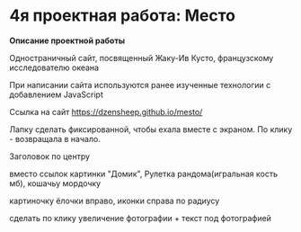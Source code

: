 # 4я проектная работа: Место

**Описание проектной работы**

Одностраничный сайт, посвященный Жаку-Ив Кусто, французскому исследователю океана

При написании сайта используются ранее изученные технологии с добавлением JavaScript

Ссылка на сайт https://dzensheep.github.io/mesto/




Лапку сделать фиксированной, чтобы ехала вместе с экраном. По клику - возвращала в начало.

Заголовок по центру

вместо ссылок картинки "Домик", Рулетка рандома(игральная кость мб), кошачьу мордочку

картиночку ёлочки вправо, иконки справа по радиусу

сделать по клику увеличение фотографии + текст под фотографией